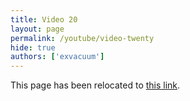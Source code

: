 ```yaml
---
title: Video 20
layout: page
permalink: /youtube/video-twenty
hide: true
authors: ['exvacuum']
---
```

<html>
<head>
    <script type="text/javascript">
        window.location.replace(".#video-twenty");
    </script>
</head>
<body>
<p>This page has been relocated to <a href=".#video-twenty">this link</a>.</p>
</body>
</html>